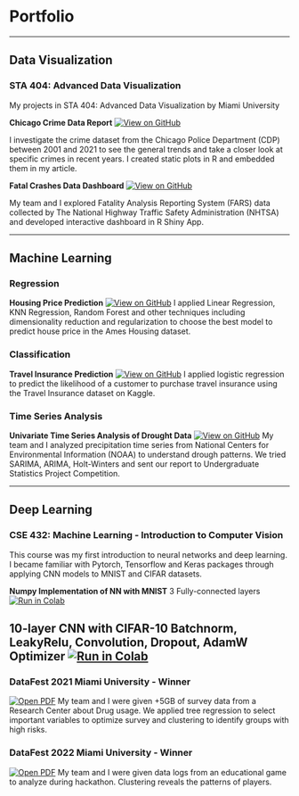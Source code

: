 # Portfolio
---
## Data Visualization

### STA 404: Advanced Data Visualization

My projects in STA 404: Advanced Data Visualization by Miami University

**Chicago Crime Data Report** [![View on GitHub](https://img.shields.io/badge/GitHub-View_on_GitHub-blue?logo=GitHub)](https://github.com/hazel-nguyen/crimes_plots)

I investigate the crime dataset from the Chicago Police Department (CDP) between 2001 and 2021 to see the general trends and take a closer look at specific crimes in recent years. I created static plots in R and embedded them in my article.

**Fatal Crashes Data Dashboard** [![View on GitHub](https://img.shields.io/badge/GitHub-View_on_GitHub-blue?logo=GitHub)](https://github.com/hazel-nguyen/crashes_shiny_app)

My team and I explored Fatality Analysis Reporting System (FARS) data collected by The National Highway Traffic Safety Administration (NHTSA) and developed interactive dashboard in R Shiny App.

---
## Machine Learning

### Regression 
**Housing Price Prediction** [![View on GitHub](https://img.shields.io/badge/GitHub-View_on_GitHub-blue?logo=GitHub)](https://github.com/hazel-nguyen/ames_house_price)
I applied Linear Regression, KNN Regression, Random Forest and other techniques including dimensionality reduction and regularization to choose the best model to predict house price in the Ames Housing dataset.

### Classification
**Travel Insurance Prediction** [![View on GitHub](https://img.shields.io/badge/GitHub-View_on_GitHub-blue?logo=GitHub)](https://github.com/hazel-nguyen/logistic_insurance)
I applied logistic regression to predict the likelihood of a customer to purchase travel insurance using the Travel Insurance dataset on Kaggle. 

### Time Series Analysis
**Univariate Time Series Analysis of Drought Data** [![View on GitHub](https://img.shields.io/badge/GitHub-View_on_GitHub-blue?logo=GitHub)](https://github.com/hazel-nguyen/time-series-drought)
My team and I analyzed precipitation time series from National Centers for Environmental Information (NOAA) to understand drough patterns. We tried SARIMA, ARIMA, Holt-Winters and sent our report to Undergraduate Statistics Project Competition.

---
## Deep Learning

### CSE 432: Machine Learning - Introduction to Computer Vision
This course was my first introduction to neural networks and deep learning. I became familiar with Pytorch, Tensorflow and Keras packages through applying CNN models to MNIST and CIFAR datasets. 

**Numpy Implementation of NN with MNIST** 3 Fully-connected layers 
[![Run in Colab](https://img.shields.io/badge/Colab-View_on_Colab-yellow?logo=Colab)](https://colab.research.google.com/drive/1AWEQKmwbqW5928fhtM89EMeO7uE49lcd?usp=sharing)

**10-layer CNN with CIFAR-10** Batchnorm, LeakyRelu, Convolution, Dropout, AdamW Optimizer
[![Run in Colab](https://img.shields.io/badge/Colab-View_on_Colab-yellow?logo=Colab)](https://colab.research.google.com/drive/1LWHYBAV9PT9T-oL0p1_WDUmpj18zxtn-?usp=sharing)
---
### DataFest 2021 Miami University - Winner
[![Open PDF](https://img.shields.io/badge/PDF-Open_PDF-red?logo=adobe-acrobat-reader&logoColor=white)]()
My team and I were given +5GB of survey data from a Research Center about Drug usage. We applied tree regression to select important variables to optimize survey and clustering to identify groups with high risks.

### DataFest 2022 Miami University - Winner
[![Open PDF](https://img.shields.io/badge/PDF-Open_PDF-red?logo=adobe-acrobat-reader&logoColor=white)]()
My team and I were given data logs from an educational game to analyze during hackathon. Clustering reveals the patterns of players.


